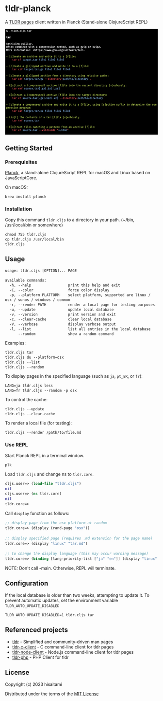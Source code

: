 # tldr-planck

A [TLDR pages](https://tldr.sh/) client written in Planck (Stand-alone ClojureScript REPL)

![tldr screenshot](screenshot.png)

## Getting Started

### Prerequisites

[Planck](https://planck-repl.org/), a stand-alone ClojureScript REPL for macOS and Linux based on JavaScriptCore.

On macOS:

```
brew install planck
```

### Installation

Copy this command `tldr.cljs` to a directory in your path. (~/bin, /usr/local/bin or somewhere)

```
chmod 755 tldr.cljs
cp tldr.cljs /usr/local/bin
tldr.cljs
```

## Usage

```
usage: tldr.cljs [OPTION]... PAGE

available commands:
  -h, --help                 print this help and exit
  -C, --color                force color display
  -p, --platform PLATFORM    select platform, supported are linux / osx / sunos / windows / common
  -r, --render PATH          render a local page for testing purposes
  -u, --update               update local database
  -v, --version              print version and exit
  -c, --clear-cache          clear local database
  -V, --verbose              display verbose output
  -l, --list                 list all entries in the local database
      --random               show a random command
```

Examples:

```
tldr.cljs tar
tldr.cljs du --platform=osx
tldr.cljs --list
tldr.cljs --random
```

To display pages in the specified language (such as `ja`, `pt_BR`, or `fr`):

```
LANG=ja tldr.cljs less
LANG=fr tldr.cljs --random -p osx
```

To control the cache:

 ```
 tldr.cljs --update
 tldr.cljs --clear-cache
 ```

 To render a local file (for testing):

 ```
 tldr.cljs --render /path/to/file.md
 ```

### Use REPL

Start Planck REPL in a terminal window.

```
plk
```

Load `tldr.cljs` and change ns to `tldr.core`.

```clojure
cljs.user=> (load-file "tldr.cljs")
nil
cljs.user=> (ns tldr.core)
nil
tldr.core=>
```

Call `display` function as follows:

```clojure
;; display page from the osx platform at random
tldr.core=> (display (rand-page "osx"))

;; display specified page (requires .md extension for the page name)
tldr.core=> (display "linux" "tar.md")

;; to change the display language (this may occur warning message)
tldr.core=> (binding [lang-priority-list ["ja" "en"]] (display "linux" "tar.md"))
```

NOTE: Don't call -main. Otherwise, REPL will terminate.

## Configuration

If the local database is older than two weeks, attempting to update it.
To prevent automatic updates, set the environment variable `TLDR_AUTO_UPDATE_DISABLED`

```
TLDR_AUTO_UPDATE_DISABLED=1 tldr.cljs tar
```

## Referenced projects

* [tldr](https://github.com/tldr-pages/tldr) - Simplified and community-driven man pages
* [tldr-c-client](https://github.com/tldr-pages/tldr-c-client) - C command-line client for tldr pages
* [tldr-node-client](https://github.com/tldr-pages/tldr-node-client) - Node.js command-line client for tldr pages
* [tldr-php](https://github.com/BrainMaestro/tldr-php) - PHP Client for tldr

## License

Copyright (c) 2023 hisaitami

Distributed under the terms of the [MIT License](LICENSE)
